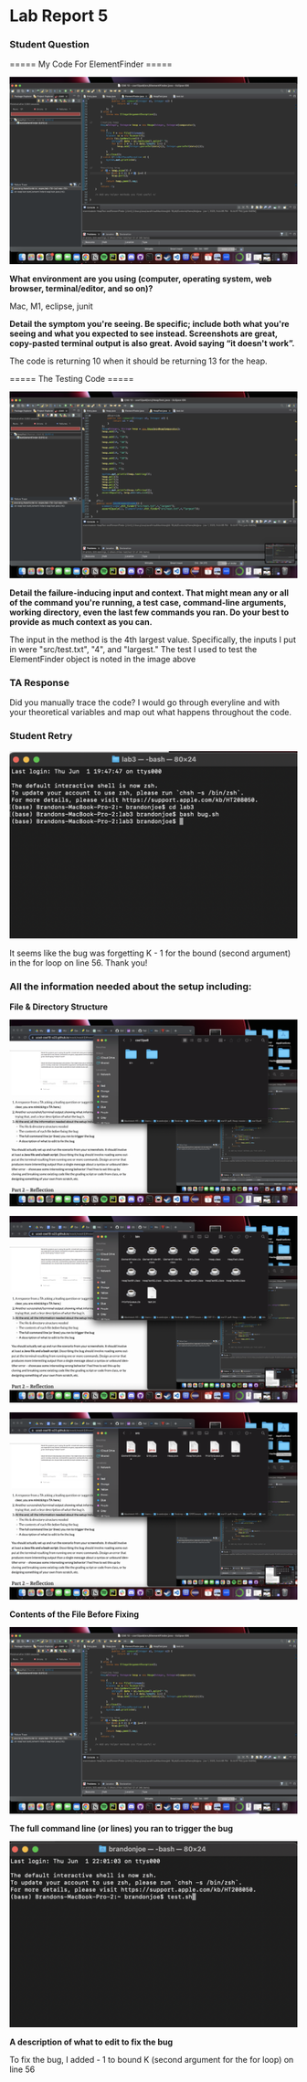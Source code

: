# Lab Report 5

### Student Question

===== My Code For ElementFinder =====

![image](assets/TheCode.png)

**What environment are you using (computer, operating system, web browser, terminal/editor, and so on)?**

Mac, M1, eclipse, junit

**Detail the symptom you're seeing. Be specific; include both what you're seeing and what you expected to see instead. Screenshots are great, copy-pasted terminal output is also great. Avoid saying “it doesn't work”.**

The code is returning 10 when it should be returning 13 for the heap. 

===== The Testing Code =====

![image](assets/TheTest.png)

**Detail the failure-inducing input and context. That might mean any or all of the command you're running, a test case, command-line arguments, working directory, even the last few commands you ran. Do your best to provide as much context as you can.**

The input in the method is the 4th largest value. Specifically, the inputs I put in were "src/test.txt", "4", and "largest." The test I used to test the ElementFinder object is noted in the image above

### TA Response

Did you manually trace the code? I would go through everyline and with your theoretical variables and map out what happens throughout the code.

### Student Retry

![image](assets/Works.png)

It seems like the bug was forgetting K - 1 for the bound (second argument) in the for loop on line 56. Thank you!

### All the information needed about the setup including:

**File & Directory Structure**

![image](assets/folderStructure.png)

![image](assets/bin.png)

![image](assets/src.png)

**Contents of the File Before Fixing**

![image](assets/TheCode.png)

**The full command line (or lines) you ran to trigger the bug**

![image](assets/Running.png)

**A description of what to edit to fix the bug**

To fix the bug, I added - 1 to bound K (second argument for the for loop) on line 56
